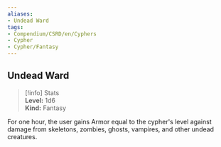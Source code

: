 ```yaml
---
aliases:
- Undead Ward
tags:
- Compendium/CSRD/en/Cyphers
- Cypher
- Cypher/Fantasy
---
```


  
## Undead Ward  
>[!info] Stats  
> **Level:** 1d6  
> **Kind:** Fantasy
  
For one hour, the user gains Armor equal to the cypher's level against damage from skeletons, zombies, ghosts, vampires, and other undead creatures.